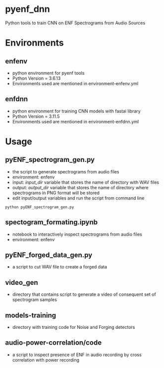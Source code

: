 # pyenf_dnn
Python tools to train CNN on ENF Spectrograms from Audio Sources

# Environments
## enfenv
- python environment for pyenf tools
- Python Version = 3.6.13
- Environments used are mentioned in environment-enfenv.yml

## enfdnn
- python environment for training CNN models with fastai library 
- Python Version = 3.11.5
- Environments used are mentioned in environment-enfdnn.yml

# Usage
## pyENF_spectrogram_gen.py
- the script to generate spectrograms from audio files
- environment: enfenv
- input: *input_dir* variable that stores the name of directory with WAV files
- output: *output_dir* variable that stores the name of directory where spectrograms in PNG format will be stored
- edit input/output variables and run the script from command line
```
python pyENF_spectrogram_gen.py
```

## spectogram_formating.ipynb
- notebook to interactively inspect spectrograms from audio files
- environment: enfenv

## pyENF_forged_data_gen.py
- a script to cut WAV file to create a forged data  

## video_gen
- directory that contains script to generate a video of consequent set of spectrogram samples

## models-training
- directory with training code for Noise and Forging detectors

## audio-power-correlation/code
- a script to inspect presence of ENF in audio recording by cross correlation with power recording
